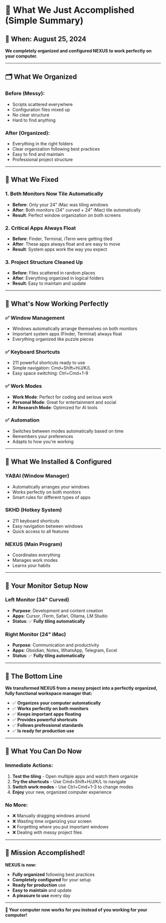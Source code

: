# 🎉 What We Just Accomplished (Simple Summary)

## 📅 **When: August 25, 2024**

**We completely organized and configured NEXUS to work perfectly on your computer.**

---

## 🗂️ **What We Organized**

### **Before (Messy):**
- Scripts scattered everywhere
- Configuration files mixed up
- No clear structure
- Hard to find anything

### **After (Organized):**
- Everything in the right folders
- Clear organization following best practices
- Easy to find and maintain
- Professional project structure

---

## 🎯 **What We Fixed**

### **1. Both Monitors Now Tile Automatically**
- **Before**: Only your 24" iMac was tiling windows
- **After**: Both monitors (34" curved + 24" iMac) tile automatically
- **Result**: Perfect window organization on both screens

### **2. Critical Apps Always Float**
- **Before**: Finder, Terminal, iTerm were getting tiled
- **After**: These apps always float and are easy to move
- **Result**: System apps work the way you expect

### **3. Project Structure Cleaned Up**
- **Before**: Files scattered in random places
- **After**: Everything organized in logical folders
- **Result**: Easy to maintain and update

---

## 🚀 **What's Now Working Perfectly**

### **✅ Window Management**
- Windows automatically arrange themselves on both monitors
- Important system apps (Finder, Terminal) always float
- Everything organized like puzzle pieces

### **✅ Keyboard Shortcuts**
- 211 powerful shortcuts ready to use
- Simple navigation: Cmd+Shift+H/J/K/L
- Easy space switching: Ctrl+Cmd+1-9

### **✅ Work Modes**
- **Work Mode**: Perfect for coding and serious work
- **Personal Mode**: Great for entertainment and social
- **AI Research Mode**: Optimized for AI tools

### **✅ Automation**
- Switches between modes automatically based on time
- Remembers your preferences
- Adapts to how you're working

---

## 🔧 **What We Installed & Configured**

### **YABAI (Window Manager)**
- Automatically arranges your windows
- Works perfectly on both monitors
- Smart rules for different types of apps

### **SKHD (Hotkey System)**
- 211 keyboard shortcuts
- Easy navigation between windows
- Quick access to all features

### **NEXUS (Main Program)**
- Coordinates everything
- Manages work modes
- Learns your habits

---

## 📱 **Your Monitor Setup Now**

### **Left Monitor (34" Curved)**
- **Purpose**: Development and content creation
- **Apps**: Cursor, iTerm, Safari, Ollama, LM Studio
- **Status**: ✅ **Fully tiling automatically**

### **Right Monitor (24" iMac)**
- **Purpose**: Communication and productivity  
- **Apps**: Obsidian, Notes, WhatsApp, Telegram, Excel
- **Status**: ✅ **Fully tiling automatically**

---

## 🎯 **The Bottom Line**

**We transformed NEXUS from a messy project into a perfectly organized, fully functional workspace manager that:**

- ✅ **Organizes your computer automatically**
- ✅ **Works perfectly on both monitors**
- ✅ **Keeps important apps floating**
- ✅ **Provides powerful shortcuts**
- ✅ **Follows professional standards**
- ✅ **Is ready for production use**

---

## 🚀 **What You Can Do Now**

### **Immediate Actions:**
1. **Test the tiling** - Open multiple apps and watch them organize
2. **Try the shortcuts** - Use Cmd+Shift+H/J/K/L to navigate
3. **Switch work modes** - Use Ctrl+Cmd+1-3 to change modes
4. **Enjoy** your new, organized computer experience

### **No More:**
- ❌ Manually dragging windows around
- ❌ Wasting time organizing your screen
- ❌ Forgetting where you put important windows
- ❌ Dealing with messy project files

---

## 🎉 **Mission Accomplished!**

**NEXUS is now:**
- **Fully organized** following best practices
- **Completely configured** for your setup
- **Ready for production** use
- **Easy to maintain** and update
- **A pleasure to use** every day

---

**🎯 Your computer now works for you instead of you working for your computer!**
